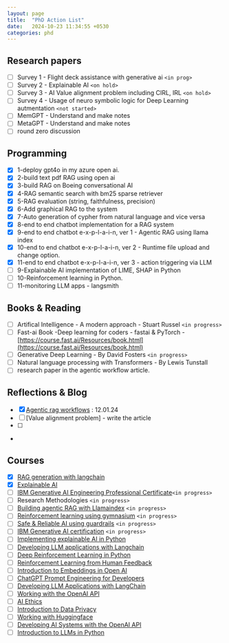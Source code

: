 ```yaml
---
layout: page
title:  "PhD Action List"
date:   2024-10-23 11:34:55 +0530
categories: phd
---
```

## Research papers

- [ ] Survey 1 - Flight deck assistance with generative ai `<in prog>`
- [ ] Survey 2 - Explainable AI `<on hold>`
- [ ] Survey 3 - AI Value alignment problem including CIRL, IRL `<on hold>`
- [ ] Survey 4 - Usage of neuro symbolic logic for Deep Learning autmentation `<not started>`
- [ ] MemGPT - Understand and make notes 
- [ ] MetaGPT - Understand and make notes
- [ ] round zero discussion

## Programming

- [X] 1-deploy gpt4o in my azure open ai.
- [X] 2-build text pdf RAG using open ai
- [X] 3-build RAG on Boeing conversational AI
- [X] 4-RAG semantic search with bm25 sparse retriever
- [X] 5-RAG evaluation (string, faithfulness, precision)
- [X] 6-Add graphical RAG to the system
- [X] 7-Auto generation of cypher from natural language and vice versa
- [X] 8-end to end chatbot implementation for a RAG system
- [X] 9-end to end chatbot e-x-p-l-a-i-n, ver 1 - Agentic RAG using llama index
- [X] 10-end to end chatbot e-x-p-l-a-i-n, ver 2 - Runtime file upload and change option.
- [X] 11-end to end chatbot e-x-p-l-a-i-n, ver 3 - action triggering via LLM
- [ ] 9-Explainable AI implementation of LIME, SHAP in Python
- [ ] 10-Reinforcement learning in Python.
- [ ] 11-monitoring LLM apps - langsmith

## Books & Reading

- [ ] Artifical Intelligence - A modern approach - Stuart Russel `<in progress>`
- [ ] Fast-ai Book -Deep learning for coders - fastai & PyTorch -  [https://course.fast.ai/Resources/book.html](https://course.fast.ai/Resources/book.html)
- [ ] Generative Deep Learning - By David Fosters `<in progress>`
- [ ] Natural language processing with Transformers - By Lewis Tunstall
- [ ] research paper in the agentic workflow article.

## Reflections & Blog

- [X] [Agentic rag workflows](https://medium.com/ml-ai-study-group/agentic-workflows-2e03b105996a) : 12.01.24
- [ ] [Value alignment problem] - write the article
- [ ] 
- 

## Courses

- [X] [RAG generation with langchain](https://app.datacamp.com/learn/courses/retrieval-augmented-generation-rag-with-langchain)
- [X] [Explainable AI](https://campus.datacamp.com/courses/explainable-artificial-intelligence-xai-concepts](https://campus.datacamp.com/courses/explainable-artificial-intelligence-xai-conccepts))
- [ ] [IBM Generative AI Engineering Professional Certificate](https://www.coursera.org/professional-certificates/ibm-generative-ai-engineering)`<in progress>`
- [ ] Research Methodologies `<in progress>`
- [ ] [Building agentic RAG with Llamaindex](https://learn.deeplearning.ai/courses/building-agentic-rag-with-llamaindex/lesson/1/introduction) `<in progress>`
- [ ] [Reinforcement learning using gymnasium](https://app.datacamp.com/learn/courses/reinforcement-learning-with-gymnasium-in-python) `<in progress>`
- [ ] [Safe &amp; Reliable AI using guardrails](https://learn.deeplearning.ai/courses/safe-and-reliable-ai-via-guardrails/lesson/1/introduction) `<in progress>`
- [ ] [IBM Generative AI certification](https://www.coursera.org/professional-certificates/ibm-generative-ai-engineering) `<in progress>`
- [ ] [Implementing explainable AI in Python](https://app.datacamp.com/learn/courses/explainable-ai-in-python)
- [ ] [Developing LLM applications with Langchain](https://app.datacamp.com/learn/courses/developing-llm-applications-with-langchain)
- [ ] [Deep Reinforcement Learning in Python](https://app.datacamp.com/learn/courses/deep-reinforcement-learning-in-python)
- [ ] [Reinforcement Learning from Human Feedback](https://app.datacamp.com/learn/courses/reinforcement-learning-from-human-feedback-rlhf)
- [ ] [Introduction to Embeddings in Open AI](https://app.datacamp.com/learn/courses/introduction-to-embeddings-with-the-openai-api)
- [ ] [ChatGPT Prompt Engineering for Developers](https://app.datacamp.com/learn/courses/chatgpt-prompt-engineering-for-developers)
- [ ] [Developing LLM Applications with LangChain](https://app.datacamp.com/learn/courses/developing-llm-applications-with-langchain)
- [ ] [Working with the OpenAI API](https://app.datacamp.com/learn/courses/working-with-the-openai-api)
- [ ] [AI Ethics](https://app.datacamp.com/learn/courses/ai-ethics)
- [ ] [Introduction to Data Privacy](https://app.datacamp.com/learn/courses/introduction-to-data-privacy)
- [ ] [Working with Huggingface](https://app.datacamp.com/learn/courses/working-with-hugging-face)
- [ ] [Developing AI Systems with the OpenAI API](https://app.datacamp.com/learn/courses/developing-ai-systems-with-the-openai-api)
- [ ] [Introduction to LLMs in Python](https://app.datacamp.com/learn/courses/introduction-to-llms-in-python)
